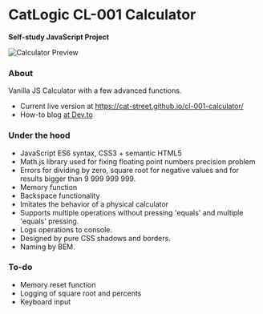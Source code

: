 # CatLogic CL-001 Calculator
**Self-study JavaScript Project**

![Calculator Preview](./images/calc_gh.png)

### About

Vanilla JS Calculator with a few advanced functions.
* Current live version at https://cat-street.github.io/cl-001-calculator/
* How-to blog [at Dev.to](https://dev.to/cat__logic/styling-the-catlogic-calculator-in-css-d7i)

### Under the hood

* JavaScript ES6 syntax, CSS3 + semantic HTML5
* Math.js library used for fixing floating point numbers precision problem
* Errors for dividing by zero, square root for negative values and for results bigger than 9 999 999 999.
* Memory function
* Backspace functionality
* Imitates the behavior of a physical calculator
* Supports multiple operations without pressing 'equals' and multiple 'equals' pressing.
* Logs operations to console.
* Designed by pure CSS shadows and borders.
* Naming by BEM.

### To-do

* Memory reset function
* Logging of square root and percents
* Keyboard input
